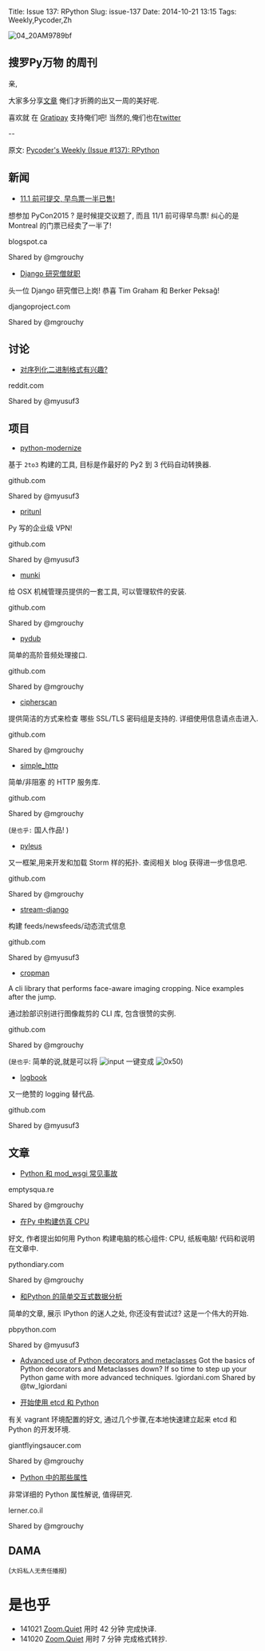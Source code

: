 Title: Issue 137: RPython
Slug: issue-137
Date: 2014-10-21 13:15
Tags: Weekly,Pycoder,Zh 

![04_20AM9789bf](https://gallery.mailchimp.com/9735795484d2e4c204da82a29/images/Image_202014_01_22_20at_2010.45.04_20AM9789bf.png)

##  搜罗Py万物 的周刊

亲,

大家多分享[文章](http://pycoders.com/submissions/) 
俺们才折腾的出又一周的美好呢.

喜欢就
在 [Gratipay](https://www.gratipay.com/PycodersWeekly)
支持俺们吧!
当然的,俺们也在[twitter](http://www.twitter.com/pycoders)


--

原文: [Pycoder's Weekly (Issue #137): RPython](http://us4.campaign-archive2.com/?u=9735795484d2e4c204da82a29&id=6196c9ed66&e=889f3f6a05)


## 新闻

- [11.1 前可提交, 早鸟票一半已售!](http://pycon.blogspot.ca/2014/10/posters-due-november-1-early-bird.html)

想参加 PyCon2015 ?
是时候提交议题了,
而且 11/1 前可得早鸟票!
纠心的是 Montreal 的门票已经卖了一半了!

blogspot.ca

Shared by @mgrouchy
 

- [Django 研究僧就职](https://www.djangoproject.com/weblog/2014/oct/13/announcing-inaugural-django-fellows/)


头一位 Django 研究僧已上岗!
恭喜 Tim Graham 和 Berker Peksağ!

djangoproject.com

Shared by @mgrouchy

## 讨论

- [对序列化二进制格式有兴趣?](http://www.reddit.com/r/Python/comments/2jdwck/interested_in_the_pickle_binary_format_i_wrote_a/)

reddit.com

Shared by @myusuf3


## 项目

- [python-modernize](https://github.com/mitsuhiko/python-modernize)


基于 `2to3` 构建的工具,
目标是作最好的 Py2 到 3 代码自动转换器.

github.com

Shared by @myusuf3
 

- [pritunl](https://github.com/pritunl/pritunl)

Py 写的企业级 VPN!

github.com

Shared by @myusuf3
 

- [munki](https://github.com/munki/munki)

给 OSX 机械管理员提供的一套工具,
可以管理软件的安装.

github.com

Shared by @mgrouchy
 

- [pydub](https://github.com/jiaaro/pydub)

简单的高阶音频处理接口.

github.com

Shared by @mgrouchy
 

- [cipherscan](https://github.com/jvehent/cipherscan)

提供简洁的方式来检查 哪些 SSL/TLS 密码组是支持的.
详细使用信息请点击进入.

github.com

Shared by @mgrouchy
 

- [simple_http](https://github.com/maliubiao/simple_http)

简单/非阻塞 的 HTTP 服务库.

github.com

Shared by @mgrouchy
 
(`是也乎:` 国人作品! )

- [pyleus](https://github.com/Yelp/pyleus)

又一框架,用来开发和加载 Storm 样的拓扑.
查阅相关 blog 获得进一步信息吧.

github.com

Shared by @mgrouchy
 

- [stream-django](https://github.com/GetStream/stream-django)

构建 feeds/newsfeeds/动态流式信息

github.com

Shared by @myusuf3
 

- [cropman](https://github.com/ufoym/cropman)

A cli library that performs face-aware imaging cropping. Nice examples after the jump.

通过脸部识别进行图像裁剪的 CLI 库,
包含很赞的实例.

github.com

Shared by @mgrouchy

(`是也乎`:
简单的说,就是可以将
![input](https://raw.githubusercontent.com/ufoym/cropman/gh-pages/images/input.jpg)
一键变成
![0x50](https://raw.githubusercontent.com/ufoym/cropman/gh-pages/images/30x50.jpg))
 
- [logbook](https://github.com/mitsuhiko/logbook)

又一绝赞的 logging 替代品.

github.com

Shared by @myusuf3


## 文章
- [Python 和 mod_wsgi 常见事故](http://emptysqua.re/blog/a-normal-accident-in-python-and-mod-wsgi/)

emptysqua.re

Shared by @mgrouchy
 

- [在Py 中构建仿真 CPU](http://www.pythondiary.com/blog/Oct.15,2014/building-cpu-simulator-python.html)

好文, 作者提出如何用 Python 构建电脑的核心组件: CPU,
纸板电脑!
代码和说明在文章中.

pythondiary.com

Shared by @mgrouchy
 

- [和Python 的简单交互式数据分析](http://pbpython.com/simple-data-analysis.html)

简单的文章,
展示 IPython 的迷人之处,
你还没有尝试过? 这是一个伟大的开始.

pbpython.com

Shared by @myusuf3
 

- [Advanced use of Python decorators and metaclasses](http://lgiordani.com/blog/2014/10/14/decorators-and-metaclasses/)
Got the basics of Python decorators and Metaclasses down? If so time to step up your Python game with more advanced techniques.
lgiordani.com
Shared by @tw_lgiordani
 

- [开始使用 etcd 和 Python ](http://www.giantflyingsaucer.com/blog/?p=5146)


有关 vagrant 环境配置的好文,
通过几个步骤,在本地快速建立起来 etcd 和 Python 的开发环境.

giantflyingsaucer.com

Shared by @mgrouchy
 

- [Python 中的那些属性](http://blog.lerner.co.il/python-attributes/)

非常详细的 Python 属性解说,
值得研究.

lerner.co.il

Shared by @mgrouchy

## DAMA
(`大妈私人无责任播报`)


# 是也乎

- 141021 [Zoom.Quiet](http://zoomquiet.org/) 用时 42 分钟 完成快译.
- 141020 [Zoom.Quiet](http://zoomquiet.org/) 用时 7 分钟 完成格式转抄.

    
 
